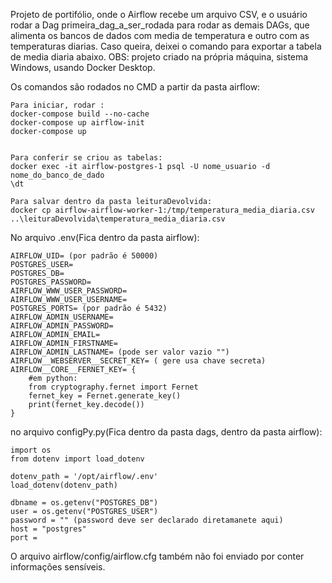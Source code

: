 Projeto de portifólio, onde o Airflow recebe um arquivo CSV, e o usuário rodar a Dag primeira_dag_a_ser_rodada para rodar as demais DAGs, que alimenta os bancos de dados com media de temperatura e outro com as temperaturas diarias. Caso queira, deixei o comando para exportar a tabela de media diaria abaixo.
OBS: projeto criado na própria máquina, sistema Windows, usando Docker Desktop.

Os comandos são rodados no CMD a partir da pasta airflow:

    Para iniciar, rodar :
    docker-compose build --no-cache
    docker-compose up airflow-init
    docker-compose up


    Para conferir se criou as tabelas:
    docker exec -it airflow-postgres-1 psql -U nome_usuario -d nome_do_banco_de_dado
    \dt

    Para salvar dentro da pasta leituraDevolvida:
    docker cp airflow-airflow-worker-1:/tmp/temperatura_media_diaria.csv ..\leituraDevolvida\temperatura_media_diaria.csv

No arquivo .env(Fica dentro da pasta airflow):

    AIRFLOW_UID= (por padrão é 50000)
    POSTGRES_USER=
    POSTGRES_DB=
    POSTGRES_PASSWORD=
    AIRFLOW_WWW_USER_PASSWORD=
    AIRFLOW_WWW_USER_USERNAME=
    POSTGRES_PORTS= (por padrão é 5432)
    AIRFLOW_ADMIN_USERNAME=
    AIRFLOW_ADMIN_PASSWORD=
    AIRFLOW_ADMIN_EMAIL=
    AIRFLOW_ADMIN_FIRSTNAME=
    AIRFLOW_ADMIN_LASTNAME= (pode ser valor vazio "")
    AIRFLOW__WEBSERVER__SECRET_KEY= ( gere usa chave secreta)
    AIRFLOW__CORE__FERNET_KEY= {
        #em python:
        from cryptography.fernet import Fernet
        fernet_key = Fernet.generate_key()
        print(fernet_key.decode())
    }

no arquivo configPy.py(Fica dentro da pasta dags, dentro da pasta airflow):

    import os
    from dotenv import load_dotenv

    dotenv_path = '/opt/airflow/.env'
    load_dotenv(dotenv_path)

    dbname = os.getenv("POSTGRES_DB")
    user = os.getenv("POSTGRES_USER")
    password = "" (password deve ser declarado diretamanete aqui)
    host = "postgres"
    port = 

O arquivo airflow/config/airflow.cfg também não foi enviado por conter informações sensíveis.